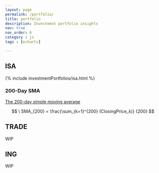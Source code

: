 ```yaml
---
layout: page
permalink: /portfolio/
title: portfolio
description: Investment portfolio insights
nav: true
nav_order: 6
category : js
tags : [echarts]

---
```


## ISA

{% include investmentPortfolios/isa.html %}

### 200-Day SMA

[The 200-day simple moving average](https://www.investopedia.com/ask/answers/013015/why-200-simple-moving-average-sma-so-common-traders-and-analysts.asp)

$$
\ SMA_{200} = \frac{\sum_{k=1}^{200} (ClosingPrice_k)} {200}
$$

## TRADE

WIP

## ING

WIP